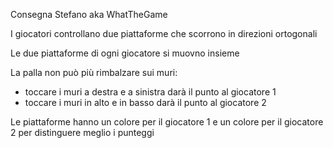Consegna Stefano aka WhatTheGame

I giocatori controllano due piattaforme che scorrono in direzioni ortogonali

Le due piattaforme di ogni giocatore si muovno insieme

La palla non può più rimbalzare sui muri: 
- toccare i muri a destra e a sinistra darà il punto al giocatore 1
- toccare i muri in alto e in basso darà il punto al giocatore 2

Le piattaforme hanno un colore per il giocatore 1 e un colore per il giocatore 2 per distinguere meglio i punteggi
